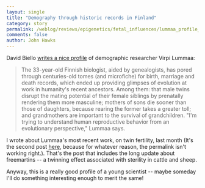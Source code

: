 ```yaml
---
layout: single 
title: "Demography through historic records in Finland" 
category: story
permalink: /weblog/reviews/epigenetics/fetal_influences/lummaa_profile_2007.html
comments: false 
author: John Hawks 
---
```



<p>
David Biello <a href="http://www.sciam.com/print_version.cfm?articleID=C0D3CD91-E7F2-99DF-3D5399013D3691D5">writes a nice profile</a> of demographic researcher Virpi Lummaa: 
</p>

<blockquote>The 33-year-old Finnish biologist, aided by genealogists, has pored through centuries-old tomes (and microfiche) for birth, marriage and death records, which ended up providing glimpses of evolution at work in humanity's recent ancestors. Among them: that male twins disrupt the mating potential of their female siblings by prenatally rendering them more masculine; mothers of sons die sooner than those of daughters, because rearing the former takes a greater toll; and grandmothers are important to the survival of grandchildren. "I'm trying to understand human reproductive behavior from an evolutionary perspective," Lummaa says.</blockquote>

<p>
I wrote about Lummaa's most recent work, on twin fertility, last month (It's the second post <a href="http://www.johnhawks.net/weblog/2007/06/19">here</a>, because for whatever reason, the permalink isn't working right.). That's the post that includes the long update about freemartins -- a twinning effect associated with sterility in cattle and sheep. 
</p>

<p>
Anyway, this is a really good profile of a young scientist -- maybe someday I'll do something interesting enough to merit the same!
</p>


